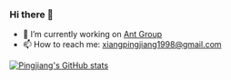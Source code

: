 ### Hi there 👋
- 🔭 I’m currently working on [Ant Group](https://www.antgroup.com/)
- 📫 How to reach me: xiangpingjiang1998@gmail.com

[![Pingjiang's GitHub stats](https://github-readme-stats.vercel.app/api?username=xiangpingjiang)](https://github.com/anuraghazra/github-readme-stats)

<!--
**xiangpingjiang/xiangpingjiang** is a ✨ _special_ ✨ repository because its `README.md` (this file) appears on your GitHub profile.

Here are some ideas to get you started:

- 🔭 I’m currently working on ...
- 🌱 I’m currently learning ...
- 👯 I’m looking to collaborate on ...
- 🤔 I’m looking for help with ...
- 💬 Ask me about ...
- 📫 How to reach me: ...
- 😄 Pronouns: ...
- ⚡ Fun fact: ...
-->

